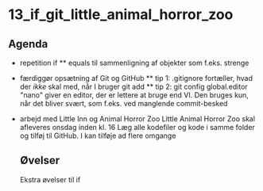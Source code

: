 # 13_if_git_little_animal_horror_zoo
## Agenda
* repetition if
** equals til sammenligning af objekter som f.eks. strenge
* færdiggør opsætning af Git og GitHub
** tip 1: .gitignore fortæller, hvad der *ikke* skal med, når I bruger git add
** tip 2: git config global.editor "nano" giver en editor, der er lettere at bruge end VI. Den bruges kun, når det bliver svært, som f.eks. ved manglende commit-besked
* arbejd med Little Inn og Animal Horror Zoo
  Little Animal Horror Zoo skal afleveres onsdag inden kl. 16
  Læg alle kodefiler og kode i samme folder og tilføj til GitHub. I kan tilføje ad flere omgange
  
  ## Øvelser
  Ekstra øvelser til if
  ``````
  ``````
